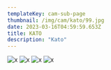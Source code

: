 ```yaml
---
templateKey: cam-sub-page
thumbnail: /img/cam/kato/99.jpg
date: 2023-03-16T04:59:59.653Z
title: KATO
description: "Kato"
---
```



![x](/img/cam/kato/5.jpg)
![x](/img/cam/kato/6.jpg)
![x](/img/cam/kato/8.jpg)
![x](/img/cam/kato/99.jpg)